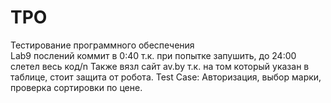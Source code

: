 # TPO
Тестирование программного обеспечения<br>
Lab9 послений коммит в 0:40 т.к. при попытке запушить, до 24:00 слетел весь код/n
Также вязл сайт av.by т.к. на том который указан в таблице, стоит защита от робота.
Test Case: Авторизация, выбор марки, проверка сортировки по цене.
